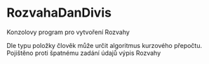 # RozvahaDanDivis
Konzolovy program pro vytvoření Rozvahy

Dle typu položky člověk může určit algoritmus kurzového přepočtu.
Pojištěno proti špatnému zadání údajů
výpis Rozvahy
